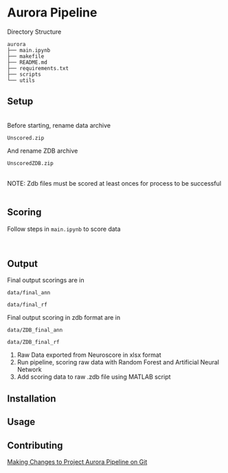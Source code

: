# Aurora Pipeline

Directory Structure
```
aurora
├── main.ipynb
├── makefile
├── README.md
├── requirements.txt
├── scripts
└── utils
```

## Setup
<br />
Before starting, rename data archive 

```Unscored.zip```

And rename ZDB archive

```UnscoredZDB.zip```

<br />
NOTE: Zdb files must be scored at least onces for process to be successful</br>

<br />

## Scoring
Follow steps in
```main.ipynb```
to score data

<br />

## Output

Final output scorings are in

```data/final_ann```

```data/final_rf```

Final output scoring in zdb format are in

```data/ZDB_final_ann```

```data/ZDB_final_rf```

1. Raw Data exported from Neuroscore in xlsx format
2. Run pipeline, scoring raw data with Random Forest and Artificial Neural Network
3. Add scoring data to raw .zdb file using MATLAB script
## Installation
## Usage
## Contributing
[Making Changes to Project Aurora Pipeline on Git](https://andrewsmithnotion.notion.site/Making-Changes-to-Project-Aurora-Pipeline-on-Git-7fc6fbc74c33468cad0ed004fd6e4b5e)
